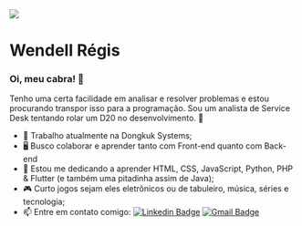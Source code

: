 <img width="auto" src="https://github.com/tgmarinho/tgmarinho/blob/master/banner.png">

# Wendell Régis

### Oi, meu cabra! 👋
Tenho uma certa facilidade em analisar e resolver problemas e estou procurando transpor isso para a programação.
Sou um analista de Service Desk tentando rolar um D20 no desenvolvimento. 🎲

- 🔭 Trabalho atualmente na Dongkuk Systems;
- 🖥️ Busco colaborar e aprender tanto com Front-end quanto com Back-end
- 🌱 Estou me dedicando a aprender HTML, CSS, JavaScript, Python, PHP & Flutter (e também uma pitadinha assim de Java);
- 🎮 Curto jogos sejam eles eletrônicos ou de tabuleiro, música, séries e tecnologia;
- 📫 Entre em contato comigo: [![Linkedin Badge](https://img.shields.io/badge/-WendellRegis-blue?style=flat-square&logo=Linkedin&logoColor=white&link=https://www.linkedin.com/in/tourian/)](https://www.linkedin.com/in/tourian/)
[![Gmail Badge](https://img.shields.io/badge/-rwendell.regis@gmail.com-c14438?style=flat-square&logo=Gmail&logoColor=white&link=mailto:rwendell.regis@gmail.com)](mailto:rwendell.regis@gmail.com)


